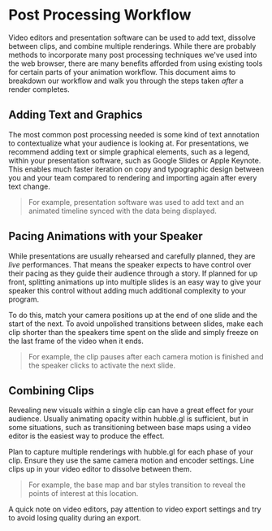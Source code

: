 # Post Processing Workflow

Video editors and presentation software can be used to add text, dissolve between clips, and combine multiple renderings. While there are probably methods to incorporate many post processing techniques we've used into the web browser, there are many benefits afforded from using existing tools for certain parts of your animation workflow. This document aims to breakdown our workflow and walk you through the steps taken _after_ a render completes.

## Adding Text and Graphics

The most common post processing needed is some kind of text annotation to contextualize what your audience is looking at. For presentations, we recommend adding text or simple graphical elements, such as a legend, within your presentation software, such as Google Slides or Apple Keynote. This enables much faster iteration on copy and typographic design between you and your team compared to rendering and importing again after every text change.

<!-- TODO: In this example, [24hr timeline] -->

> For example, presentation software was used to add text and an animated timeline synced with the data being displayed.

## Pacing Animations with your Speaker

While presentations are usually rehearsed and carefully planned, they are _live_ performances. That means the speaker expects to have control over their pacing as they guide their audience through a story. If planned for up front, splitting animations up into multiple slides is an easy way to give your speaker this control without adding much additional complexity to your program.

To do this, match your camera positions up at the end of one slide and the start of the next. To avoid unpolished transitions between slides, make each clip shorter than the speakers time spent on the slide and simply freeze on the last frame of the video when it ends.

<!-- TODO: In this example, [Downtown *click* to John Wayne] -->

> For example, the clip pauses after each camera motion is finished and the speaker clicks to activate the next slide.

## Combining Clips

Revealing new visuals within a single clip can have a great effect for your audience. Usually animating opacity within hubble.gl is sufficient, but in some situations, such as transitioning between base maps using a video editor is the easiest way to produce the effect.

Plan to capture multiple renderings with hubble.gl for each phase of your clip. Ensure they use the same camera motion and encoder settings. Line clips up in your video editor to dissolve between them.

<!-- TODO: In this example, [add LAX breakdown slide] -->

> For example, the base map and bar styles transition to reveal the points of interest at this location.

A quick note on video editors, pay attention to video export settings and try to avoid losing quality during an export. <!-- TODO: Check out rendering tips to learn more. -->